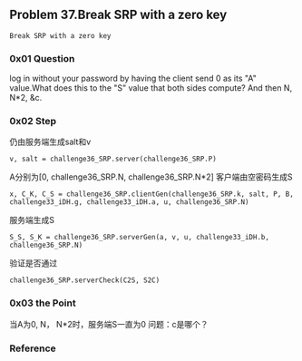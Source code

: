 ## Problem 37.Break SRP with a zero key
	Break SRP with a zero key
### 0x01 Question
log in without your password by having the client send 0 as its "A" value.What does this to the "S" value that both sides compute?
And then N, N*2, &c.
### 0x02 Step
仍由服务端生成salt和v
```
v, salt = challenge36_SRP.server(challenge36_SRP.P)
```
A分别为[0, challenge36_SRP.N, challenge36_SRP.N*2]
客户端由空密码生成S
```
x, C_K, C_S = challenge36_SRP.clientGen(challenge36_SRP.k, salt, P, B, challenge33_iDH.g, challenge33_iDH.a, u, challenge36_SRP.N)

```
服务端生成S
```
S_S, S_K = challenge36_SRP.serverGen(a, v, u, challenge33_iDH.b, challenge36_SRP.N)

```
验证是否通过
```
challenge36_SRP.serverCheck(C2S, S2C)
```
### 0x03 the Point
当A为0, N， N*2时，服务端S一直为0
问题：c是哪个？
### Reference
